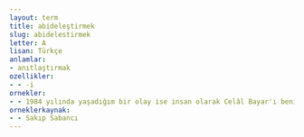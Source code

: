 ```yaml
---
layout: term
title: abideleştirmek
slug: abidelestirmek
letter: A
lisan: Türkçe
anlamlar:
- anıtlaştırmak
ozellikler:
- - -i
ornekler:
- - 1984 yılında yaşadığım bir olay ise insan olarak Celâl Bayar'ı benim gözümde abideleştirdi.
orneklerkaynak:
- - Sakıp Sabancı
---
```

